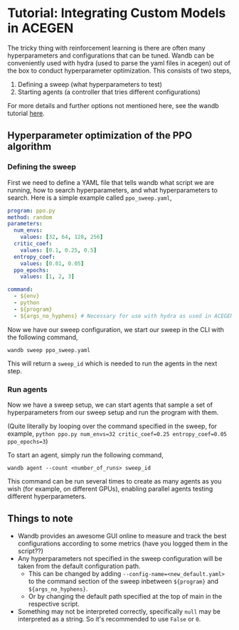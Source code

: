 # Tutorial: Integrating Custom Models in ACEGEN

The tricky thing with reinforcement learning is there are often many hyperparameters and configurations that can be tuned. Wandb can be conveniently used with hydra (used to parse the yaml files in acegen) out of the box to conduct hyperparameter optimization. This consists of two steps,
1. Defining a sweep (what hyperparameters to test)
2. Starting agents (a controller that tries different configurations)

For more details and further options not mentioned here, see the wandb tutorial [here](https://docs.wandb.ai/guides/sweeps). 

## Hyperparameter optimization of the PPO algorithm

### Defining the sweep

First we need to define a YAML file that tells wandb what script we are running, how to search hyperparameters, and what hyperparameters to search.
Here is a simple example called `ppo_sweep.yaml`,
```YAML
program: ppo.py 
method: random 
parameters:
  num_envs:
    values: [32, 64, 128, 256]
  critic_coef:
    values: [0.1, 0.25, 0.5]
  entropy_coef:
    values: [0.01, 0.05]
  ppo_epochs:
    values: [1, 2, 3]

command:
  - ${env}
  - python
  - ${program}
  - ${args_no_hyphens} # Necessary for use with hydra as used in ACEGEN
```

Now we have our sweep configuration, we start our sweep in the CLI with the following command,

```
wandb sweep ppo_sweep.yaml 
```

This will return a `sweep_id` which is needed to run the agents in the next step.

### Run agents
Now we have a sweep setup, we can start agents that sample a set of hyperparameters from our sweep setup and run the program with them.

(Quite literally by looping over the command specified in the sweep, for example, `python ppo.py num_envs=32 critic_coef=0.25 entropy_coef=0.05 ppo_epochs=3`)

To start an agent, simply run the following command,

```
wandb agent --count <number_of_runs> sweep_id
```

This command can be run several times to create as many agents as you wish (for example, on different GPUs), enabling parallel agents testing different hyperparameters.

## Things to note

- Wandb provides an awesome GUI online to measure and track the best configurations according to some metrics (have you logged them in the script??)
- Any hyperparameters not specified in the sweep configuration will be taken from the default configuration path.
  - This can be changed by adding `--config-name=<new_default.yaml>` to the command section of the sweep inbetween `${program}` and `${args_no_hyphens}`.
  - Or by changing the default path specified at the top of main in the respective script.
- Something may not be interpreted correctly, specifically `null` may be interpreted as a string. So it's recommended to use `False` or `0`.
